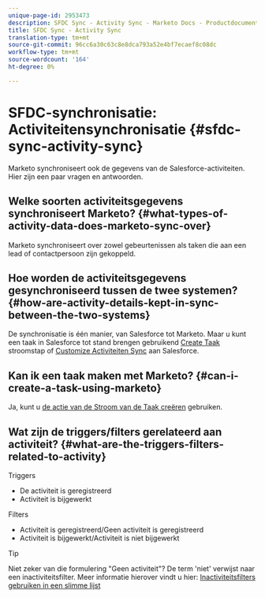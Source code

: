 ```yaml
---
unique-page-id: 2953473
description: SFDC Sync - Activity Sync - Marketo Docs - Productdocumentatie
title: SFDC Sync - Activity Sync
translation-type: tm+mt
source-git-commit: 96cc6a30c63c8e8dca793a52e4bf7ecaef8c08dc
workflow-type: tm+mt
source-wordcount: '164'
ht-degree: 0%

---
```



# SFDC-synchronisatie: Activiteitensynchronisatie {#sfdc-sync-activity-sync}

Marketo synchroniseert ook de gegevens van de Salesforce-activiteiten. Hier zijn een paar vragen en antwoorden.

## Welke soorten activiteitsgegevens synchroniseert Marketo? {#what-types-of-activity-data-does-marketo-sync-over}

Marketo synchroniseert over zowel gebeurtenissen als taken die aan een lead of contactpersoon zijn gekoppeld.

## Hoe worden de activiteitsgegevens gesynchroniseerd tussen de twee systemen? {#how-are-activity-details-kept-in-sync-between-the-two-systems}

De synchronisatie is één manier, van Salesforce tot Marketo. Maar u kunt een taak in Salesforce tot stand brengen gebruikend [Create Taak](../../../../product-docs/core-marketo-concepts/smart-campaigns/salesforce-flow-actions/create-task.md) stroomstap of [Customize Activiteiten Sync](../../../../product-docs/crm-sync/salesforce-sync/setup/optional-steps/customize-activities-sync.md) aan Salesforce.

## Kan ik een taak maken met Marketo? {#can-i-create-a-task-using-marketo}

Ja, kunt u [de actie van de Stroom van de Taak creëren](../../../../product-docs/core-marketo-concepts/smart-campaigns/salesforce-flow-actions/create-task.md) gebruiken.

## Wat zijn de triggers/filters gerelateerd aan activiteit? {#what-are-the-triggers-filters-related-to-activity}

Triggers

* De activiteit is geregistreerd
* Activiteit is bijgewerkt

Filters

* Activiteit is geregistreerd/Geen activiteit is geregistreerd
* Activiteit is bijgewerkt/Activiteit is niet bijgewerkt

>[!TIP]
>
>Niet zeker van die formulering &quot;Geen activiteit&quot;? De term &#39;niet&#39; verwijst naar een inactiviteitsfilter. Meer informatie hierover vindt u hier: [Inactiviteitsfilters gebruiken in een slimme lijst](../../../../product-docs/core-marketo-concepts/smart-lists-and-static-lists/using-smart-lists/use-inactivity-filters-in-a-smart-list.md)


